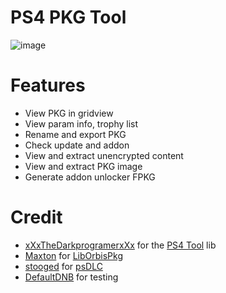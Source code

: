 # PS4 PKG Tool
![image](https://user-images.githubusercontent.com/36906814/65003204-0824e400-d92a-11e9-8eda-9ed3a9687c14.png)

# Features
- View PKG in gridview
- View param info, trophy list
- Rename and export PKG
- Check update and addon
- View and extract unencrypted content
- View and extract PKG image
- Generate addon unlocker FPKG

# Credit
- [xXxTheDarkprogramerxXx](https://github.com/xXxTheDarkprogramerxXx) for the [PS4 Tool](https://github.com/xXxTheDarkprogramerxXx/PS4_Tools) lib
- [Maxton](https://github.com/maxton) for [LibOrbisPkg](https://github.com/maxton/LibOrbisPkg)
- [stooged](https://github.com/stooged) for [psDLC](https://github.com/stooged/psDLC)
- [DefaultDNB](https://twitter.com/DefaultDNB) for testing
